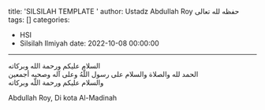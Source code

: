 title: 'SILSILAH TEMPLATE '
author: Ustadz Abdullah Roy حفظه لله تعالى
tags: []
categories:
  - HSI
  - Silsilah Ilmiyah
date: 2022-10-08 00:00:00
---
<div class="dalil">
  السلام عليكم ورحمة الله وبركاته
  <br>
  الحمد لله والصلاة والسلام على رسول اللَّهُ وعلى آله وصحبه أجمعين
</div>



<div class="dalil">
والسلام عليكم ورحمة اللّه وبركاته
</div>

<p class="signature">
Abdullah Roy, 
Di kota Al-Madinah
</p>